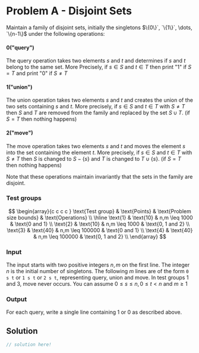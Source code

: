 # Problem A - Disjoint Sets

Maintain a family of disjoint sets, initially the singletons $`\{0\}`, `\{1\}`, \dots, `\{n-1\}`$ under the following operations:

#### 0("query")

The query operation takes two elements $s$ and $t$ and determines if $s$ and $t$ belong to the same set. More Precisely, if $s\in S$ and $t\in T$ then print "1" if $S=T$ and print "0" if $S\not = T$

#### 1("union")

The union operation takes two elements $s$ and $t$ and creates the union of the two sets containing $s$ and $t$. More precisely, if $s \in S$ and $t \in T$ with $S \not = T$ then $S$ and $T$ are removed from the family and replaced by the set $S \cup T$. (if $S=T$ then nothing happens)

#### 2("move")

The move operation takes two elements $s$ and $t$ and moves the element $s$ into the set containing the element $t$. More precisely, if $s \in S$ and $t \in T$ with $S \not = T$ then $S$ is changed to 
$`S - \{s\}`$ and $T$ is changed to $`T \cup \{s\}`$. (if $S=T$ then nothing happens)

Note that these operations maintain invariantly that the sets in the family are disjoint.

### Test groups

$$
\begin{array}{c c c c }
  \text{Test group} & \text{Points} & \text{Problem size bounds} & \text{Operations} \\
  \hline
  \text{1} & \text{10} & n,m \leq 1000 & \text{0 and 1} \\
  \text{2} & \text{10} & n,m \leq 1000 & \text{0, 1 and 2} \\
  \text{3} & \text{40} & n,m \leq 100000 & \text{0 and 1} \\
  \text{4} & \text{40} & n,m \leq 100000 & \text{0, 1 and 2} \\
\end{array}
$$

### Input

The input starts with two positive integers $n, m$ on the first line. The integer $n$ is the initial number of singletons. The following $m$ lines are of the form `0 s t` or `1 s t` or `2 s t`, representing query, union and move. In test groups 1 and 3, move never occurs. You can assume $0 \leq s \leq n,0 \leq t < n$ and $m \geq 1$

### Output

For each query, write a single line containing 1 or 0 as described above.

## Solution

```java
// solution here!
```